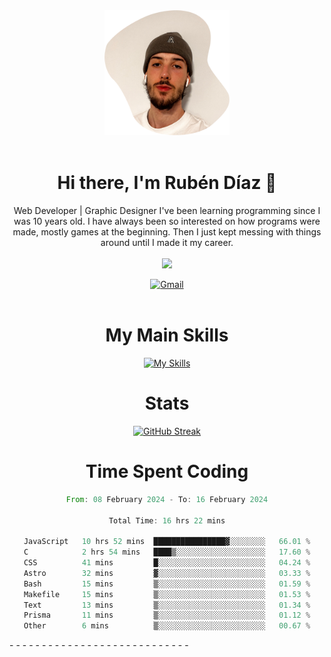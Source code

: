 <div align="center">
	<img height=200 width=200 src="./.img/yo_github_pfp.png" alt="Rubén Díaz" width=200/><br><br>
	
	
 # Hi there, I'm Rubén Díaz 👋

  Web Developer | Graphic Designer
  I've been learning programming since I was 10 years old. I have always been so interested on how programs were made, mostly games at the beginning. Then I just kept messing with things around until I made it my career.
  <br>
  <br>
  <a href="https://www.github.com/rubendiazzz" target="_blank" rel="noreferrer"><img
src="https://img.shields.io/github/followers/rubendiazzz?logo=github&style=for-the-badge&color=red" /></a>


  <a href="mailto:rubendfraga@gmail.com">![Gmail](https://img.shields.io/badge/Gmail-D14836?style=for-the-badge&logo=gmail&logoColor=white)</a><br><br>

  # My Main Skills
  [![My Skills](https://skillicons.dev/icons?i=js,html,css,tailwind,c,cpp,cs,react,nextjs,astro,mysql,mongo)](https://skillicons.dev)

  # Stats
  [![GitHub Streak](https://streak-stats.demolab.com?user=rubendiazzz&theme=nord&hide_border=true&border_radius=80&background=45%2C1E2945%2C000000)](https://git.io/streak-stats)


# Time Spent Coding
<!--START_SECTION:waka-->

```rust
From: 08 February 2024 - To: 16 February 2024

Total Time: 16 hrs 22 mins

JavaScript   10 hrs 52 mins  ████████████████▓░░░░░░░░   66.01 %
C            2 hrs 54 mins   ████▒░░░░░░░░░░░░░░░░░░░░   17.60 %
CSS          41 mins         █░░░░░░░░░░░░░░░░░░░░░░░░   04.24 %
Astro        32 mins         ▓░░░░░░░░░░░░░░░░░░░░░░░░   03.33 %
Bash         15 mins         ▒░░░░░░░░░░░░░░░░░░░░░░░░   01.59 %
Makefile     15 mins         ▒░░░░░░░░░░░░░░░░░░░░░░░░   01.53 %
Text         13 mins         ▒░░░░░░░░░░░░░░░░░░░░░░░░   01.34 %
Prisma       11 mins         ▒░░░░░░░░░░░░░░░░░░░░░░░░   01.12 %
Other        6 mins          ▒░░░░░░░░░░░░░░░░░░░░░░░░   00.67 %
```

<!--END_SECTION:waka-->
</div>
-
-
-
-
-
-
-
-
-
-
-
-
-
-
-
-
-
-
-
-
-
-
-
-
-
-
-
-
